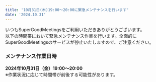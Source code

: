 ```yaml
---
title: '10月31日(木)19:00～20:00に緊急メンテナンスを行います'
date: '2024.10.31'
---
```


いつもSuperGoodMeetingsをご利用いただきありがとうございます。<br>
以下の時間帯において緊急メンテナンス作業を行います。全面的にSuperGoodMeetingsのサービスが停止いたしますので、ご注意ください。

### メンテナンス作業日時
**2024年10月31日（金）19:00～20:00**<br>
※作業状況に応じて時間帯が前後する可能性があります。
